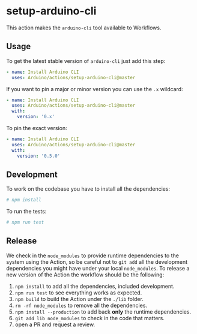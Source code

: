 # setup-arduino-cli

This action makes the `arduino-cli` tool available to Workflows.

## Usage

To get the latest stable version of `arduino-cli` just add this step:

```yaml
- name: Install Arduino CLI
  uses: Arduino/actions/setup-arduino-cli@master
```

If you want to pin a major or minor version you can use the `.x` wildcard:

```yaml
- name: Install Arduino CLI
  uses: Arduino/actions/setup-arduino-cli@master
  with:
    version: '0.x'
```

To pin the exact version:

```yaml
- name: Install Arduino CLI
  uses: Arduino/actions/setup-arduino-cli@master
  with:
    version: '0.5.0'
```

## Development

To work on the codebase you have to install all the dependencies:

```sh
# npm install
```

To run the tests:

```sh
# npm run test
```

## Release

We check in the `node_modules` to provide runtime dependencies to the system
using the Action, so be careful not to `git add` all the development dependencies
you might have under your local `node_modules`. To release a new version of the
Action the workflow should be the following:

1. `npm install` to add all the dependencies, included development.
1. `npm run test` to see everything works as expected.
1. `npm build` to build the Action under the `./lib` folder.
1. `rm -rf node_modules` to remove all the dependencies.
1. `npm install --production` to add back **only** the runtime dependencies.
1. `git add lib node_modules` to check in the code that matters.
1. open a PR and request a review.
